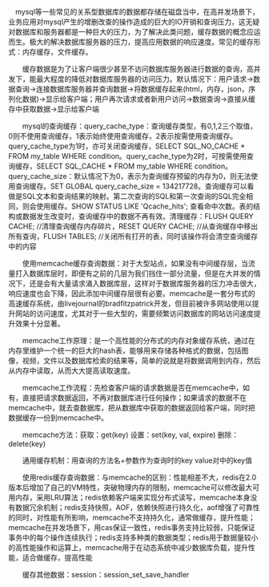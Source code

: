 　mysql等一些常见的关系型数据库的数据都存储在磁盘当中，在高并发场景下，业务应用对mysql产生的增删改查的操作造成的巨大的IO开销和查询压力，这无疑对数据库和服务器都是一种巨大的压力，为了解决此类问题，缓存数据的概念应运而生。极大的解决数据库服务器的压力，提高应用数据的响应速度。常见的缓存形式：内存缓存，文件缓存。

　　缓存数据是为了让客户端很少甚至不访问数据库服务器进行数据的查询，高并发下，能最大程度的降低对数据库服务器的访问压力。默认情况下：用户请求->数据查询->连接数据库服务器并查询数据->将数据缓存起来(html，内存，json，序列化数据)->显示给客户端；用户再次请求或者新用户访问->数据查询->直接从缓存中获取数据->显示给客户端

　　mysql的查询缓存：query_cache_type：查询缓存类型，有0,1,2三个取值，0则不使用查询缓存，1表示始终使用查询缓存，2表示按需使用查询缓存。query_cache_type为1时，亦可关闭查询缓存，SELECT SQL_NO_CACHE * FROM my_table WHERE condition。query_cache_type为2时，可按需使用查询缓存，SELECT SQL_CACHE * FROM my_table WHERE condition。query_cache_size：默认情况下为0，表示为查询缓存预留的内存为0，则无法使用查询缓存。SET GLOBAL query_cache_size = 134217728。查询缓存可以看做是SQL文本和查询结果的映射。第二次查询的SQL和第一次查询的SQL完全相同，则会使用缓存。SHOW STATUS LIKE 'Qcache_hits'; 查看命中次数。表的结构或数据发生改变时，查询缓存中的数据不再有效。清理缓存：FLUSH QUERY CACHE; //清理查询缓存内存碎片，RESET QUERY CACHE; //从查询缓存中移出所有查询，FLUSH TABLES; //关闭所有打开的表，同时该操作将会清空查询缓存中的内容

　　使用memcache缓存查询数据：对于大型站点，如果没有中间缓存层，当流量打入数据库层时，即便有之前的几层为我们挡住一部分流量，但是在大并发的情况下，还是会有大量请求涌入数据库层，这样对于数据库服务器的压力冲击很大，响应速度也会下降，因此添加中间缓存层很有必要。memcache是一套分布式的高速缓存系统，由livejournal的bradfitzpatrick开发，但目前被许多网站使用以提升网站的访问速度，尤其对于一些大型的，需要频繁访问数据库的网站访问速度提升效果十分显著。

　　memcache工作原理：是一个高性能的分布式的内存对象缓存系统，通过在内存里维护一个统一的巨大的hash表，能够用来存储各种格式的数据，包括图像，视频，文件以及数据库检索的结果等，简单的说就是将数据调用到内存，然后从内存中读取，从而大大提高读取速度。

　　memcache工作流程：先检查客户端的请求数据是否在memcache中，如有，直接把请求数据返回，不再对数据库进行任何操作；如果请求的数据不在memcache中，就去查数据库，把从数据库中获取的数据返回给客户端，同时把数据缓存一份到memcache中。

　　memcache方法：获取：get(key) 设置：set(key, val, expire) 删除：delete(key)

　　通用缓存机制：用查询的方法名+参数作为查询时的key value对中的key值

　　使用redis缓存查询数据：与memcache的区别：性能相差不大，redis在2.0版本后增加了自己的VM特性，突破物理内存的限制，memcache可以修改最大可用内存，采用LRU算法；redis依赖客户端来实现分布式读写，memcache本身没有数据冗余机制；redis支持快照，AOF，依赖快照进行持久化，aof增强了可靠性的同时，对性能有所影响，memcache不支持持久化，通常做缓存，提升性能；memcache在并发场景下，用cas保证一致性，redis事务支持比较弱，只能保证事务中的每个操作连续执行；redis支持多种类的数据类型；redis用于数据量较小的高性能操作和运算上，memcache用于在动态系统中减少数据库负载，提升性能，适合做缓存，提高性能

　　缓存其他数据：session：session_set_save_handler